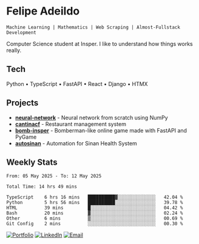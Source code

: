 # Felipe Adeildo

```
Machine Learning | Mathematics | Web Scraping | Almost-Fullstack Development
```

Computer Science student at Insper. I like to understand how things works really.

## Tech
Python • TypeScript • FastAPI • React • Django • HTMX

## Projects
- **[neural-network](https://github.com/felipeadeildo/neural-network)** - Neural network from scratch using NumPy
- **[cantinacf](https://github.com/felipeadeildo/cantinacf)** - Restaurant management system
- **[bomb-insper](https://github.com/insper-dev/bomb)** - Bomberman-like online game made with FastAPI and PyGame 
- **[autosinan](https://github.com/felipeadeildo/autosinan)** - Automation for Sinan Health System

## Weekly Stats
<!--START_SECTION:waka-->

```ansi
From: 05 May 2025 - To: 12 May 2025

Total Time: 14 hrs 49 mins

TypeScript    6 hrs 16 mins   ██████████▓░░░░░░░░░░░░░░   42.04 %
Python        5 hrs 56 mins   ██████████░░░░░░░░░░░░░░░   39.78 %
HTML          39 mins         █░░░░░░░░░░░░░░░░░░░░░░░░   04.42 %
Bash          20 mins         ▓░░░░░░░░░░░░░░░░░░░░░░░░   02.24 %
Other         6 mins          ▒░░░░░░░░░░░░░░░░░░░░░░░░   00.69 %
Git Config    2 mins          ░░░░░░░░░░░░░░░░░░░░░░░░░   00.30 %
```

<!--END_SECTION:waka-->

[![Portfolio](https://img.shields.io/badge/felipeadeildo.com-FF6B6B?style=flat-square&logo=firefox&logoColor=white)](https://felipeadeildo.com)
[![LinkedIn](https://img.shields.io/badge/LinkedIn-0077B5?style=flat-square&logo=linkedin&logoColor=white)](https://linkedin.com/in/felipeadeildo)
[![Email](https://img.shields.io/badge/Email-D14836?style=flat-square&logo=gmail&logoColor=white)](mailto:contato@felipeadeildo.com)
